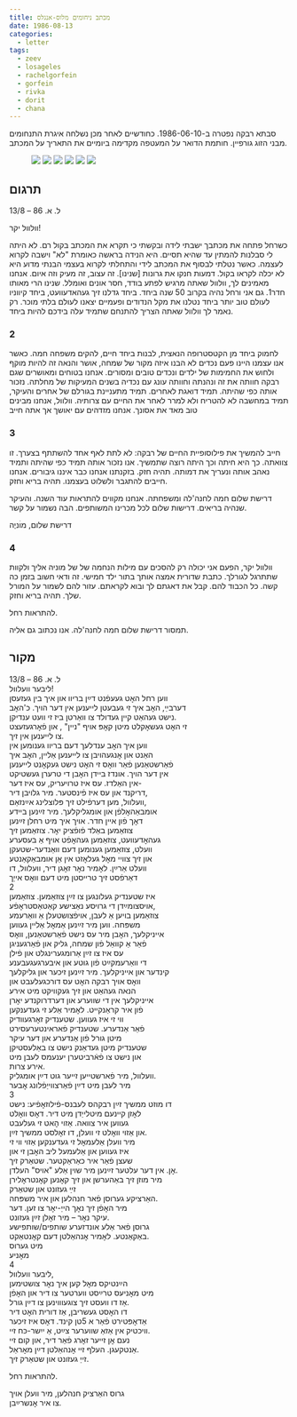 ```yaml
---
title: מכתב ניחומים מלוס-אנגלס
date: 1986-08-13
categories:
  - letter
tags:
  - zeev
  - losageles
  - rachelgorfein
  - gorfein
  - rivka
  - dorit
  - chana
---
```


סבתא רבקה נפטרה ב-1986-06-10. כחודשיים לאחר מכן נשלחה איגרת התנחומים מבני הזוג גורפיין.
חותמת הדואר על המעטפה מקדימה ביומיים את התאריך על המכתב.

<figure class="half">
    <a  href="/pupko-papers/assets/images/1986-08-13-los-agenles-1.jpg">
    <img src="/pupko-papers/assets/images/1986-08-13-los-agenles-1.jpg"></a>
    <a  href="/pupko-papers/assets/images/1986-08-13-los-agenles-2.jpg">
    <img src="/pupko-papers/assets/images/1986-08-13-los-agenles-2.jpg"></a>
    <a  href="/pupko-papers/assets/images/1986-08-13-los-agenles-3.jpg">
    <img src="/pupko-papers/assets/images/1986-08-13-los-agenles-3.jpg"></a>
    <a  href="/pupko-papers/assets/images/1986-08-13-los-agenles-4.jpg">
    <img src="/pupko-papers/assets/images/1986-08-13-los-agenles-4.jpg"></a>
    <a  href="/pupko-papers/assets/images/1986-08-11-los-agenles-envelope-1.jpg">
    <img src="/pupko-papers/assets/images/1986-08-11-los-agenles-envelope-1.jpg"></a>
    <a  href="/pupko-papers/assets/images/1986-08-11-los-agenles-envelope-2.jpg">
    <img src="/pupko-papers/assets/images/1986-08-11-los-agenles-envelope-2.jpg"></a>
</figure>

## תרגום

ל. א. 86 – 13/8

וולוול יקר!

כשרחל פתחה את מכתבך ישבתי לידה ובקשתי כי תקרא את המכתב בקול רם. לא היתה לי
סבלנות להמתין עד שהיא תסיים. היא הנידה בראשה כאומרת "לא" וישבה
לקרוא לעצמה. כאשר נטלתי לבסוף את המכתב לידי והתחלתי לקרוא בעצמי הבנתי מדוע היא לא
יכלה לקראו בקול. דמעות חנקו את גרונות [שנינו]. זה עצוב, זה מעיק וזה איום. אנחנו מאמינים לך,
וולוול שאתה מרגיש לפתע בודד, חסר אונים ואומלל. שנינו הרי מאותו חדר1.
גם אני ורחל נהיה בקרוב 50 שנה ביחד. ביחד גדלנו זיך געהאדעוועט, ביחד קיווניו לעולם טוב יותר
ביחד נטלנו את מקל הנדודים ופעמיים יצאנו לעולם בלתי מוכר.
רק נאמר לך וולוול שאתה הצריך להתנחם שתמיד עלה בידכם להיות  ביחד.

### 2
לחמוק ביחד מן הקטסטרופה הנאצית, לבנות ביחד חיים, להקים משפחה חמה.
כאשר אנו עצמנו היינו פעם נכדים לא הבנו איזה מקור של שמחה, אושר והנאה זה להיות מוקף
ולחוש את החמימות של ילדים ונכדים טובים ומסורים.
אנחנו בטוחים ומאושרים שגם רבקה חוותה את זה ונהנתה וחוותה עונג עם נכדיה בשנים המעיקות
של מחלתה. נזכור אותה כפי שהיתה. תמיד דואגת לאחרים. תמיד מתעניינת בגורלם של אחרים
והעיקר, תמיד במחשבה לא להטריח ולא למרר לאחר את החיים עם צרותיה.
וולוול, אנחנו מבינים טוב מאד את אסונך. אנחנו מזדהים עם יאושך אך אתה חייב

### 3
חייב להמשיך את פילוסופיית החיים של רבקה: לא לתת לאף אחד להשתתף בצערך.
זו צוואתה. כך היא חיתה וכך היתה רוצה שתמשיך. אנו נזכור אותה תמיד כפי שהיתה ותמיד נאהב
אותה ונעריך את דמותה. תהיה חזק. בזקנתנו אנחנו כבר איננו גיבורים. אנחנו חייבים
להתגבר ולשלוט בעצמנו. תהיה בריא וחזק.

דרישת שלום חמה לחנה'לה ומשפחתה.
אנחנו מקווים להתראות עוד השנה. והעיקר שנהיה בריאים.
דרישות שלום לכל מכרינו המשותפים. הבה נשמור על קשר.

דרישת שלום, מוׄניֶה

### 4
וולוול יקר,
הפעם אני יכולה רק להסכים עם מילות הנחמה של של מוניה אליך ולקוות שתתרגל לגורלך.
כתבת שדורית אמצה אותך בתור ילד חמישי. זה ודאי חשוב בזמן כה קשה. כל הכבוד להם.
קבל את דאגתם לך ובוא לקראתם. עזור להם לשמור על המורל שלך.
תהיה בריא וחזק.

להתראות רחל.

תמסור דרישת שלום חמה לחנה'לה. אנו נכתוב גם אליה.



## מקור

ל. א. 86 – 13/8  
ליבער וועלוול!  
ווען רחל האׇט געעפֿנט דײַן בריוו און איך בין געזעסן  
דערבײַ, האׇב איך זי געבעטן לייענען אין דער הויך. כ'האׇב  
נישט געהאַט קײן געדולד צו וואַרטן ביז זי וועט ענדיקן.  
זי האׇט געשאׇקלט מיטן קאׇפּ אויף "ניין" , און פֿאׇרגעזעצט  
צו לייענען אין זיך.  
ווען איך האׇב ענדלעך דעם בריוו גענומען אין  
האַנט און אׇנגעהויבן צו לייענען אַליין, האׇב איך  
פֿאַרשטאַנען פֿאַר וואׇס זי האׇט נישט געקאׇנט לייענען  
אין דער הויך. אונדז ביידן האׇבן די טרערן געשטיקט  
אין האַלדז. עס איז טרויעריק, עס איז דער-  
דריקנד און עס איז פֿינסטער. מיר גלויבן דיר,  
וועלוול, מען דערפֿילט זיך פּלוצלינג אײַנזאַם,  
אומבאַהאׇלפֿן און אומגליקלעך. מיר זײַנען ביידע  
דאׇך פֿון איין חדר. אויך איך מיט רחלן זײַנען  
צוזאַמען באַלד פֿופֿציק יאׇר. צוזאַמען זיך  
געהאׇדעוועט, צוזאַמען געהאׇפֿט אויף אַ בעסערע  
וועלט, צוזאַמען גענומען דעם וואַנדער-שטעקן   
און זיך צוויי מאׇל געלאׇזט אין אַן אומבאַקאַנטע  
וועלט אַרײַן. לאׇמיר נאׇר זאׇגן דיר, וועלוול, דו   
דאַרפֿסט זיך טרייסטן מיט דעם וואׇס אייַך  
2  
איז שטענדיק געלונגען צו זײַן צוזאַמען. צוזאַמען  
אויסצומײַדן די גרויסע נאַצישע קאַטאַסטראׇפֿע,  
צוזאַמען בויען אַ לעבן, אויפֿצושטעלן אַ וואַרעמע  
משפּחה. ווען מיר זײַנען אַמאׇל אַליין געווען  
אייניקלעך, האׇבן מיר עס נישט פֿאַרשטאַנען,  וואׇס  
פֿאַר אַ קוואַל פֿון שמחה, גליק און פֿאַרגעניגן  
עס איז צו זײַן אַרומגערינגלט און פֿילן  
די וואַרעמקײַט פֿון גוטע און איבערגעגעבענע   
קינדער און אייניקלעך. מיר זײַנען זיכער און גליקלעך  
וואׇס אויך רבקה האׇט עס דורכגעלעבט און  
הנאה געהאַט און זיך געקוויקט מיט אירע  
אייניקלעך אין די שווערע און דערדרוקנדע יאׇרן  
פֿון איר קראַנקײט. לאׇמיר אַלע זי געדענקען  
ווי זי איז געווען. שטענדיק זאׇרגעוודיק  
פֿאַר אַנדערע. שטענדיק פֿאראינטערעסירט   
מיטן גורל פֿון אַנדערע און דער עיקר  
שטענדיק מיטן געדאַנק נישט צו באַלעסטיקן  
און נישט צו פֿאֿרביטערן יענעמס לעבן מיט  
אירע צרות.  
וועלוול, מיר פֿארשטייען זייער גוט דײַן אומגליק.  
מיר לעבן מיט דײַן פֿאַרצווייַפֿלונג אׇבער   
3  
דו מוזט ממשיך זײַן רבקהס לעבנס-פֿילוזאׇפֿיע: נישט  
לאׇזן קײנעם מיטלייַדן מיט דיר. דאׇס וואׇלט  
געווען איר צוואה. אַזוי הׇאט זי געלעבט  
און אַזוי וואׇלט זי וועלן, דו זאׇלסט ממשיך זײַן.  
מיר וועלן אַלעמאׇל זי געדענקען אַזוי ווי זי  
איז געווען און אַלעמעל ליב האׇבן זי און   
שעצן פֿאַר איר כאַראַקטער. שטאַרק זיך  
אׇן. אין דער עלטער זײַנען מיר שוין אַלע "אויס" העלדן.  
מיר מוזן זיך באַהערשן און זיך קאׇנען קאׇנטראׇלירן  
           זײַ געזונט און שטאַרק  
האַרציקע גערוסן פֿאר חנהלען און איר משפּחה.  
מיר האׇפֿן זיך נאׇך הייַ-יאׇר צו זען. דער   
עיקר נאׇר – מיר זאׇלן זײַן געזונט.  
     גרוסן פֿאר אַלע אונדזערע שותפים/שותפישע  
באַקאַנטע. לאׇמיר אׇנהאַלטן דעם קאׇנטאַקט.  
                      מיט גערוס   
                                     מאׇניע  
4  
ליבער וועלוול,  
הײַנטיקס מאׇל קען איך נאׇר צושטימען  
מיט מאׇניעס טרײַסט ווערטער צו דיר און האׇפֿן  
אַז דו וועסט זיך צוגעוווינען צו דײַן גורל.  
דו האׇסט געשריבן, אַז דורית האׇט דיר  
אַדאׇפּטירט פֿאַר א 5טן קינד. דאׇס איז זיכער  
וויכטיק אין אַזאַ שווערער צײַט, אַ ייִשר-כּח זיי.  
נעם אׇן זייער זאׇרג פֿאַר דיר, און קום זיי  
אַנטקעגן. העלף זיי אׇנהאַלטן דײַן מאׇראַל.  
            זייַ געזונט און שטאַרק זיך.  
  
להתראות רחל.  
  
גרוס האַרציק חנהלען, מיר וועלן אויך  
צו איר אׇנשרײַבן.  
